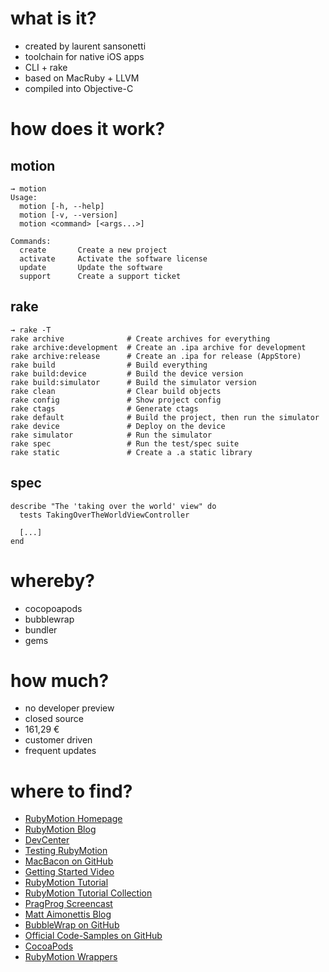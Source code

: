 # what is it?

- created by laurent sansonetti
- toolchain for native iOS apps
- CLI + rake
- based on MacRuby + LLVM
- compiled into Objective-C

# how does it work?

## motion

    → motion
    Usage:
      motion [-h, --help]
      motion [-v, --version]
      motion <command> [<args...>]

    Commands:
      create       Create a new project
      activate     Activate the software license
      update       Update the software
      support      Create a support ticket

## rake

    → rake -T
    rake archive              # Create archives for everything
    rake archive:development  # Create an .ipa archive for development
    rake archive:release      # Create an .ipa for release (AppStore)
    rake build                # Build everything
    rake build:device         # Build the device version
    rake build:simulator      # Build the simulator version
    rake clean                # Clear build objects
    rake config               # Show project config
    rake ctags                # Generate ctags
    rake default              # Build the project, then run the simulator
    rake device               # Deploy on the device
    rake simulator            # Run the simulator
    rake spec                 # Run the test/spec suite
    rake static               # Create a .a static library

## spec

    describe "The 'taking over the world' view" do
      tests TakingOverTheWorldViewController

      [...]
    end

# whereby?

- cocopoapods
- bubblewrap
- bundler
- gems

# how much?

- no developer preview
- closed source
- 161,29 €
- customer driven
- frequent updates

# where to find?

- [RubyMotion Homepage](http://www.rubymotion.com/)
- [RubyMotion Blog](http://blog.rubymotion.com/)
- [DevCenter](http://www.rubymotion.com/developer-center/)
- [Testing RubyMotion](http://www.rubymotion.com/developer-center/articles/testing/)
- [MacBacon on GitHub](https://github.com/alloy/MacBacon)
- [Getting Started Video](http://www.rubymotion.com/getting-started/)
- [RubyMotion Tutorial](http://rubymotion-tutorial.com/)
- [RubyMotion Tutorial Collection](http://rubymotion-tutorials.com/)
- [PragProg Screencast](http://pragmaticstudio.com/screencasts/rubymotion/)
- [Matt Aimonettis Blog](http://merbist.com/2012/05/04/macruby-on-ios-rubymotion-review/)
- [BubbleWrap on GitHub](https://github.com/rubymotion/BubbleWrap)
- [Official Code-Samples on GitHub](https://github.com/HipByte/RubyMotionSamples)
- [CocoaPods](http://cocoapods.org/)
- [RubyMotion Wrappers](http://rubymotion-wrappers.com/)
